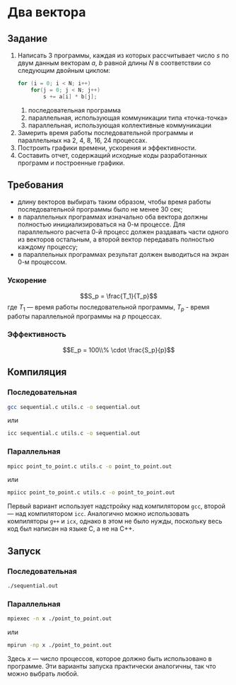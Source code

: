# Два вектора

## Задание

1.  Написать 3 программы, каждая из которых рассчитывает число $s$ по двум данным векторам $a$, $b$ равной длины $N$ в соответствии со следующим двойным циклом:
    ```C
    for (i = 0; i < N; i++)
        for(j = 0; j < N; j++)
            s += a[i] * b[j]; 
    ```
    1. последовательная программа
    2. параллельная, использующая коммуникации типа «точка-точка»
    3. параллельная, использующая коллективные коммуникации
2. Замерить время работы последовательной программы и параллельных на 2, 4, 8, 16, 24 процессах.
3. Построить графики времени, ускорения и эффективности.
3. Составить отчет, содержащий исходные коды разработанных программ и построенные графики.

## Требования

- длину векторов выбирать таким образом, чтобы время работы последовательной программы было не менее 30 сек;
- в параллельных программах изначально оба вектора должны полностью инициализироваться на 0-м процессе. Для параллельного расчета 0-й процесс должен раздавать части одного из векторов остальным, а второй вектор передавать полностью каждому процессу;
- в параллельных программах результат должен выводиться на экран 0-м процессом.

### Ускорение
$$S_p = \frac{T_1}{T_p}$$
где $T_1$ — время работы последовательной программы, $T_p$ - время работы параллельной программы на $p$ процессах.

### Эффективность
$$E_p = 100\\% \cdot \frac{S_p}{p}$$

## Компиляция

### Последовательная

```Bash
gcc sequential.c utils.c -o sequential.out
```

или

```Bash
icc sequential.c utils.c -o sequential.out
```

### Параллельная

```Bash
mpicc point_to_point.c utils.c -o point_to_point.out
```

или 

```Bash
mpiicc point_to_point.c utils.c -o point_to_point.out
```

Первый вариант использует надстройку над компилятором `gcc`, второй — над компилятором `icc`. Аналогично можно использовать компиляторы `g++` и `icx`, однако в этом не было нужды, поскольку весь код был написан на языке C, а не на C++. 

## Запуск

### Последовательная

```Bash
./sequential.out
```

### Параллельная

```Bash
mpiexec -n x ./point_to_point.out
```

или

```Bash
mpirun -np x ./point_to_point.out
```

Здесь *x* — число процессов, которое должно быть использовано в программе. Эти варианты запуска практически аналогичны, так что можно выбрать любой.
